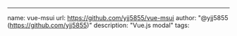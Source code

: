 ---
name: vue-msui
url: https://github.com/yjj5855/vue-msui
author: "@yjj5855 (https://github.com/yjj5855)"
description: "Vue.js modal"
tags: